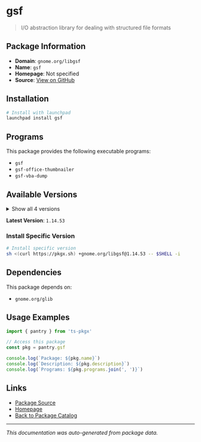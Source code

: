 # gsf

> I/O abstraction library for dealing with structured file formats

## Package Information

- **Domain**: `gnome.org/libgsf`
- **Name**: `gsf`
- **Homepage**: Not specified
- **Source**: [View on GitHub](https://github.com/pkgxdev/pantry/tree/main/projects/gnome.org/libgsf/package.yml)

## Installation

```bash
# Install with launchpad
launchpad install gsf
```

## Programs

This package provides the following executable programs:

- `gsf`
- `gsf-office-thumbnailer`
- `gsf-vba-dump`

## Available Versions

<details>
<summary>Show all 4 versions</summary>

- `1.14.53`, `1.14.52`, `1.14.51`, `1.14.50`

</details>

**Latest Version**: `1.14.53`

### Install Specific Version

```bash
# Install specific version
sh <(curl https://pkgx.sh) +gnome.org/libgsf@1.14.53 -- $SHELL -i
```

## Dependencies

This package depends on:

- `gnome.org/glib`

## Usage Examples

```typescript
import { pantry } from 'ts-pkgx'

// Access this package
const pkg = pantry.gsf

console.log(`Package: ${pkg.name}`)
console.log(`Description: ${pkg.description}`)
console.log(`Programs: ${pkg.programs.join(', ')}`)
```

## Links

- [Package Source](https://github.com/pkgxdev/pantry/tree/main/projects/gnome.org/libgsf/package.yml)
- [Homepage](#)
- [Back to Package Catalog](../../package-catalog.md)

---

*This documentation was auto-generated from package data.*
